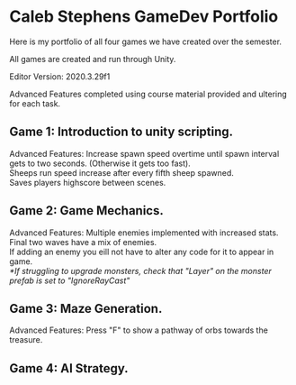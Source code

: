 # Caleb Stephens GameDev Portfolio

Here is my portfolio of all four games we have created over the semester.

All games are created and run through Unity.

Editor Version: 2020.3.29f1

Advanced Features completed using course material provided and ultering for each task.

## Game 1: Introduction to unity scripting. 
  
  Advanced Features: Increase spawn speed overtime until spawn interval gets to two seconds. (Otherwise it gets too fast).  
                     Sheeps run speed increase after every fifth sheep spawned.  
                     Saves players highscore between scenes.

## Game 2: Game Mechanics. 

  Advanced Features: Multiple enemies implemented with increased stats.  
                     Final two waves have a mix of enemies.  
                     If adding an enemy you eill not have to alter any code for it to appear in game.  
  _*If struggling to upgrade monsters, check that "Layer" on the monster prefab is set to "IgnoreRayCast"_
  
## Game 3: Maze Generation. 

  Advanced Features: Press "F" to show a pathway of orbs towards the treasure.
  
## Game 4: AI Strategy. 
